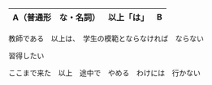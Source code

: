 | A（普通形　な・名詞） | 以上「は」 | B |
| --------------------- | ---------- | - |

教師である　以上は、　学生の模範とならなければ　ならない

習得したい


ここまで来た　以上　途中で　やめる　わけには　行かない
